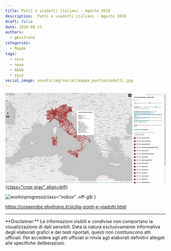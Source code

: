 ```yaml
---
title: Ponti e viadotti italiani - Agosto 2018
description:  Ponti e viadotti italiani - Agosto 2018
draft: false
date: 2018-08-15
authors:
  - gbvitrano
categories:
  - Mappe
tags:
  - xxxx
  - aaaa
  - bbbb
  - yyyy
social_image: assets/img/social/mappa_pontieviadotti.jpg
--- 
```

<style>.md-typeset code { background-color: #fff0;} 
</style>
[![viadotti](mappa_pontieviadotti.jpg "Ponti e viadotti italiani - Agosto 2018" ){class="crop gray" align=left}](index.md) 

![workinprogress](https://coseerobe.it/assets/img/workinprogress.jpg "Work in progress"){class="nobox" .off-glb }

https://coseerobe.gbvitrano.it/sicilia-ponti-e-viadotti.html

<hr>
**Disclaimer:** Le informazioni visibili e condivise non comportano la visualizzazione di dati sensibili. Data la natura esclusivamente informativa degli elaborati grafici e dei testi riportati, questi non costituiscono atti ufficiali. Per accedere agli atti ufficiali si rinvia agli elaborati definitivi allegati alle specifiche deliberazioni.